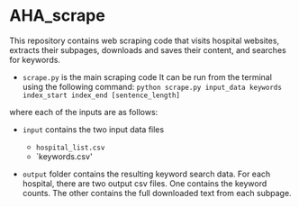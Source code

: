 # AHA_scrape

This repository contains web scraping code that visits hospital websites, extracts their subpages, downloads and saves their content, and searches for keywords.

- `scrape.py` is the main scraping code
It can be run from the terminal using the following command:
`python scrape.py input_data keywords index_start index_end [sentence_length]`

where each of the inputs are as follows:


- `input` contains the two input data files
	- `hospital_list.csv`
	- `keywords.csv'

- `output` folder contains the resulting keyword search data. For each hospital, there are two output csv files. One contains the keyword counts. The other contains the full downloaded text from each subpage.
